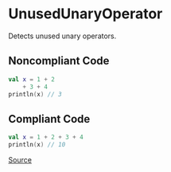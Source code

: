 # UnusedUnaryOperator

Detects unused unary operators.

## Noncompliant Code

```kotlin
val x = 1 + 2
    + 3 + 4
println(x) // 3
```
## Compliant Code

```kotlin
val x = 1 + 2 + 3 + 4
println(x) // 10
```

[Source](https://arturbosch.github.io/detekt/potential-bugs.html#unusedunaryoperator)
